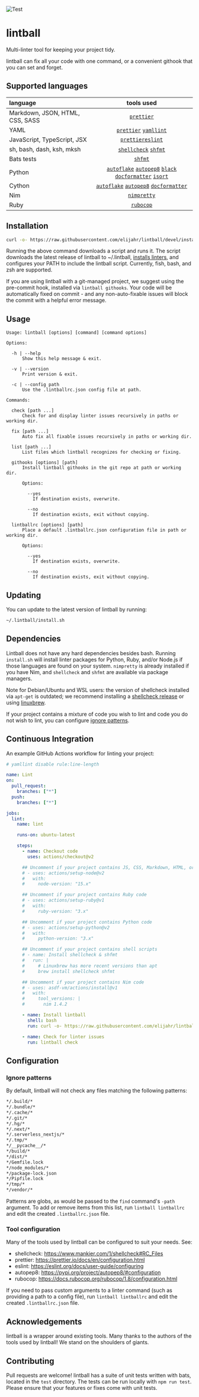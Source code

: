 ![Test](https://github.com/elijahr/lintball/workflows/Test/badge.svg)

# lintball

Multi-linter tool for keeping your project tidy.

lintball can fix all your code with one command, or a convenient githook that you can set and forget.

## Supported languages

| language                        |                                   tools used                                   |
| :------------------------------ | :----------------------------------------------------------------------------: |
| Markdown, JSON, HTML, CSS, SASS |                                [`prettier`][1]                                 |
| YAML                            |                        [`prettier`][1] [`yamllint`][10]                        |
| JavaScript, TypeScript, JSX     |                         [`prettier`][1][`eslint`][12]                          |
| sh, bash, dash, ksh, mksh       |                         [`shellcheck`][2] [`shfmt`][3]                         |
| Bats tests                      |                                  [`shfmt`][2]                                  |
| Python                          | [`autoflake`][4] [`autopep8`][5] [`black`][6] [`docformatter`][7] [`isort`][8] |
| Cython                          |              [`autoflake`][4] [`autopep8`][5] [`docformatter`][7]              |
| Nim                             |                                [`nimpretty`][9]                                |
| Ruby                            |                                [`rubocop`][11]                                 |

[1]: https://prettier.io/
[2]: https://www.shellcheck.net/
[3]: https://github.com/mvdan/sh
[4]: https://pypi.org/project/autoflake/
[5]: https://pypi.org/project/autopep8/
[6]: https://github.com/psf/black
[7]: https://pypi.org/project/docformatter/
[8]: https://pypi.org/project/isort/
[9]: https://nim-lang.org/docs/tools.html
[10]: https://yamllint.readthedocs.io/en/stable/
[11]: https://github.com/rubocop-hq/rubocop
[12]: https://eslint.org

## Installation

```sh
curl -o- https://raw.githubusercontent.com/elijahr/lintball/devel/install.sh | bash
```

Running the above command downloads a script and runs it. The script downloads the latest release of lintball to ~/.lintball, [installs linters](#dependencies), and configures your PATH to include the lintball script. Currently, fish, bash, and zsh are supported.

If you are using lintball with a git-managed project, we suggest using the pre-commit hook, installed via `lintball githooks`. Your code will be automatically fixed on commit - and any non-auto-fixable issues will block the commit with a helpful error message.

## Usage

```
Usage: lintball [options] [command] [command options]

Options:

  -h | --help
      Show this help message & exit.

  -v | --version
      Print version & exit.

  -c | --config path
      Use the .lintballrc.json config file at path.

Commands:

  check [path ...]
      Check for and display linter issues recursively in paths or working dir.

  fix [path ...]
      Auto fix all fixable issues recursively in paths or working dir.

  list [path ...]
      List files which lintball recognizes for checking or fixing.

  githooks [options] [path]
      Install lintball githooks in the git repo at path or working dir.

      Options:

        --yes
          If destination exists, overwrite.

        --no
          If destination exists, exit without copying.

  lintballrc [options] [path]
      Place a default .lintballrc.json configuration file in path or working dir.

      Options:

        --yes
          If destination exists, overwrite.

        --no
          If destination exists, exit without copying.
```

## Updating

You can update to the latest version of lintball by running:

```sh
~/.lintball/install.sh
```

## Dependencies

Lintball does not have any hard dependencies besides bash. Running `install.sh` will install
linter packages for Python, Ruby, and/or Node.js if those languages are found on
your system. `nimpretty` is already installed if you have Nim, and `shellcheck`
and `shfmt` are available via package managers.

Note for Debian/Ubuntu and WSL users: the version of shellcheck installed via
`apt-get` is outdated; we recommend installing a
[shellcheck release](https://github.com/koalaman/shellcheck/releases) or using [linuxbrew](https://docs.brew.sh/Homebrew-on-Linux).

If your project contains a mixture of code you wish to lint and code you do not
wish to lint, you can configure [ignore patterns](#ignore-patterns).

## Continuous Integration

An example GitHub Actions workflow for linting your project:

```yml
# yamllint disable rule:line-length

name: Lint
on:
  pull_request:
    branches: ["*"]
  push:
    branches: ["*"]

jobs:
  lint:
    name: lint

    runs-on: ubuntu-latest

    steps:
      - name: Checkout code
        uses: actions/checkout@v2

      ## Uncomment if your project contains JS, CSS, Markdown, HTML, or YAML
      # - uses: actions/setup-node@v2
      #   with:
      #     node-version: "15.x"

      ## Uncomment if your project contains Ruby code
      # - uses: actions/setup-ruby@v1
      #   with:
      #     ruby-version: "3.x"

      ## Uncomment if your project contains Python code
      # - uses: actions/setup-python@v2
      #   with:
      #     python-version: "3.x"

      ## Uncomment if your project contains shell scripts
      # - name: Install shellcheck & shfmt
      #   run: |
      #     # Linuxbrew has more recent versions than apt
      #     brew install shellcheck shfmt

      ## Uncomment if your project contains Nim code
      # - uses: asdf-vm/actions/install@v1
      #   with:
      #     tool_versions: |
      #       nim 1.4.2

      - name: Install lintball
        shell: bash
        run: curl -o- https://raw.githubusercontent.com/elijahr/lintball/devel/install.sh | bash

      - name: Check for linter issues
        run: lintball check
```

## Configuration

### Ignore patterns

By default, lintball will not check any files matching the following patterns:

```sh
*/.build/*
*/.bundle/*
*/.cache/*
*/.git/*
*/.hg/*
*/.next/*
*/.serverless_nextjs/*
*/.tmp/*
*/__pycache__/*
*/build/*
*/dist/*
*/Gemfile.lock
*/node_modules/*
*/package-lock.json
*/Pipfile.lock
*/tmp/*
*/vendor/*
```

Patterns are globs, as would be passed to the `find` command's `-path` argument.
To add or remove items from this list, run `lintball lintballrc` and edit the created `.lintballrc.json` file.

### Tool configuration

Many of the tools used by lintball can be configured to suit your needs. See:

- shellcheck: https://www.mankier.com/1/shellcheck#RC_Files
- prettier: https://prettier.io/docs/en/configuration.html
- eslint: https://eslint.org/docs/user-guide/configuring
- autopep8: https://pypi.org/project/autopep8/#configuration
- rubocop: https://docs.rubocop.org/rubocop/1.8/configuration.html

If you need to pass custom arguments to a linter command (such as providing a path to a config file), run `lintball lintballrc` and edit the created `.lintballrc.json` file.

## Acknowledgements

lintball is a wrapper around existing tools. Many thanks to the authors of the tools used by lintball! We stand on the shoulders of giants.

## Contributing

Pull requests are welcome! lintball has a suite of unit tests written with bats, located in the `test` directory. The tests can be run locally with `npm run test`. Please ensure that your features or fixes come with unit tests.
